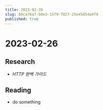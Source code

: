 ```yaml
---
title: 2023-02-26
slug: 89ca76a7-b0e3-15f9-f827-25e45854a9f9
published: true
---
```


# 2023-02-26

## Research

* *HTTP 완벽 가이드*

## Reading

* do something
